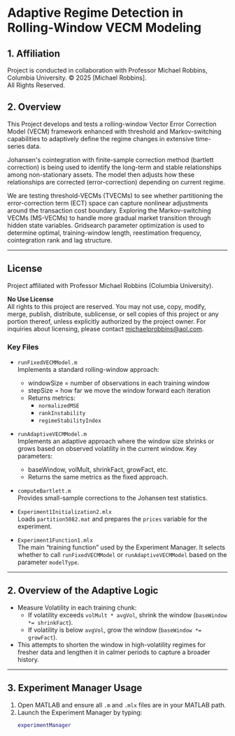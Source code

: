 # Adaptive Regime Detection in Rolling-Window VECM Modeling
## 1. Affiliation
Project is conducted in collaboration with Professor Michael Robbins, Columbia University. © 2025 [Michael Robbins].  
All Rights Reserved.


## 2. Overview
This Project develops and tests a rolling-window Vector Error Correction Model (VECM) framework enhanced with threshold and Markov-switching capabilities to adaptively define the regime changes in extensive time-series data.

Johansen's cointegration with finite-sample correction method (bartlett correction) is being used to identify the long-term and stable relationships among non-stationary assets. The model then adjusts how these relationships are corrected (error-correction) depending on current regime.

We are testing threshold-VECMs (TVECMs) to see whether partitioning the error-correction term (ECT) space can capture nonlinear adjustments around the transaction cost boundary. Exploring the Markov-switching VECMs (MS-VECMs) to handle more gradual market transition through hidden state variables. Gridsearch parameter optimization is used to determine optimal, training-window length, reestimation frequency, cointegration rank and lag structure.

---------------------------------------------------------------------------------------------------

## License
Project affiliated with Professor Michael Robbins (Columbia University).

**No Use License**  
All rights to this project are reserved. You may not use, copy, modify, merge, publish, distribute, sublicense, or sell copies of this project or any portion thereof, unless explicitly authorized by the project owner. For inquiries about licensing, please contact michaelprobbins@aol.com.


### Key Files
- `runFixedVECMModel.m`  
  Implements a standard rolling-window approach:
  - windowSize = number of observations in each training window
  - stepSize = how far we move the window forward each iteration
  - Returns metrics:
    - `normalizedMSE`
    - `rankInstability`
    - `regimeStabilityIndex`

- `runAdaptiveVECMModel.m`  
  Implements an adaptive approach where the window size shrinks or grows based on observed volatility in the current window. Key parameters:
  - baseWindow, volMult, shrinkFact, growFact, etc.
  - Returns the same metrics as the fixed approach.

- `computeBartlett.m`  
  Provides small-sample corrections to the Johansen test statistics.

- `Experiment1Initialization2.mlx`  
  Loads `partition5082.mat` and prepares the `prices` variable for the experiment.

- `Experiment1Function1.mlx`  
  The main “training function” used by the Experiment Manager. It selects whether to call `runFixedVECMModel` or `runAdaptiveVECMModel` based on the parameter `modelType`.

---

## 2. Overview of the Adaptive Logic

- Measure Volatility in each training chunk:
  - If volatility exceeds `volMult * avgVol`, shrink the window (`baseWindow *= shrinkFact`).
  - If volatility is below `avgVol`, grow the window (`baseWindow *= growFact`).
- This attempts to shorten the window in high-volatility regimes for fresher data and lengthen it in calmer periods to capture a broader history.

---

## 3. Experiment Manager Usage

1. Open MATLAB and ensure all `.m` and `.mlx` files are in your MATLAB path.
2. Launch the Experiment Manager by typing:
   ```matlab
   experimentManager

